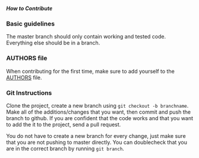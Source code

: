 ##### How to Contribute

### Basic guidelines

The master branch should only contain working and tested code. Everything else should be in a branch.

### AUTHORS file

When contributing for the first time, make sure to add yourself to the [AUTHORS](AUTHORS) file.

### Git Instructions

Clone the project, create a new branch using ``git checkout -b branchname``. Make all of the additions/changes that you want, then commit and push the branch to github. If you are confident that the code works and that you want to add the it to the project, send a pull request.

You do not have to create a new branch for every change, just make sure that you are not pushing to master directly. You can doublecheck that you are in the correct branch by running ``git branch``.